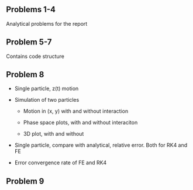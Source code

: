 
## Problems 1-4

Analytical problems for the report

## Problem 5-7

Contains code structure

## Problem 8

* Single particle, z(t) motion

* Simulation of two particles
  * Motion in (x, y) with and without interaction

  * Phase space plots, with and without interaciton

  * 3D plot, with and without

* Single particle, compare with analytical, relative error. Both for RK4 and FE

* Error convergence rate of FE and RK4


## Problem 9
